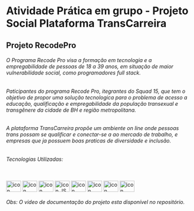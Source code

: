 # Atividade Prática em grupo - Projeto Social Plataforma TransCarreira  

## Projeto RecodePro  

###### O Programa Recode Pro visa a formação em tecnologia e a empregabilidade de pessoas de 18 a 39 anos, em situação de maior vulnerabilidade social, como programadores full stack.  

###### Paticipantes do programa Recode Pro, itegrantes do Squad 15, que tem o objetivo de propor uma solução tecnologica para o problema de acesso a educação, qualificação e empregabilidade da população transexual e transgênere da cidade de BH e região metropolitana.  

###### A plataforma TransCarreira propõe um ambiente on line onde pessoas trans possam se qualificar e conectar-se a ao mercado de trabalho, e empresas que ja possuem boas praticas de diversidade e inclusão.  

###### Tecnologias Utilizadas:  

  
<div style="display: inline_block"><br>  
<img align="center" alt="icon HTMl" height="30" width="40" src="https://cdn.jsdelivr.net/gh/devicons/devicon/icons/html5/html5-original.svg" />  
<img align="center" alt="icon CSS" height="30" width="40" src="https://cdn.jsdelivr.net/gh/devicons/devicon/icons/css3/css3-plain.svg" />  
<img align="center" alt="icon Bootstrap" height="30" width="40" src="https://cdn.jsdelivr.net/gh/devicons/devicon/icons/bootstrap/bootstrap-original.svg" /> 
<img align="center" alt="icon JS" height="30" width="40" src="https://cdn.jsdelivr.net/gh/devicons/devicon/icons/javascript/javascript-original.svg" />  
<img align="center" alt="icon React" height="30" width="40" src="https://cdn.jsdelivr.net/gh/devicons/devicon/icons/react/react-original.svg" />  
<img align="center" alt="icon JAVA" height="30" width="40" src="https://cdn.jsdelivr.net/gh/devicons/devicon/icons/java/java-original.svg" />  
<img align="center" alt="icon Spring" height="30" width="40" src="https://cdn.jsdelivr.net/gh/devicons/devicon/icons/spring/spring-original.svg" />  
<img align="center" alt="icon PostGreSQL" height="30" width="40" src="https://cdn.jsdelivr.net/gh/devicons/devicon/icons/postgresql/postgresql-plain.svg" />  
</div>  

###### Obs: O video de documentação do projeto esta disponível no repositório. 
